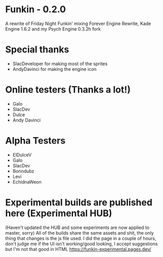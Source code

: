 # Funkin - 0.2.0

A rewrite of Friday Night Funkin' mixing Forever Engine Rewrite, Kade Engine 1.6.2 and my Psych Engine 0.3.2h fork

# Special thanks
- SlacDeveloper for making most of the sprites
- AndyDavinci for making the engine icon

# Online testers (Thanks a lot!)
- Galo
- SlacDev
- Dulce
- Andy Davinci

# Alpha Testers
- ElDulceV
- Galo
- SlacDev
- Bonndubz
- Levi
- EchidnaWeon

# Experimental builds are published here (Experimental HUB)
(Haven't updated the HUB and some experiments are now applied to master, sorry)
All of the builds share the same assets and shit, the only thing that changes is the js file used.
I did the page in a couple of hours, don't judge me if the UI isn't working/good looking, I accept suggestions but I'm not that good in HTML
https://funkin-experimental.pages.dev/
